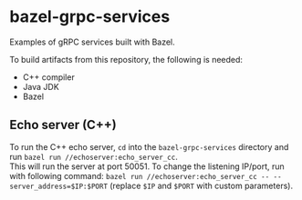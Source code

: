 # bazel-grpc-services
Examples of gRPC services built with Bazel.

To build artifacts from this repository, the following is needed:
* C++ compiler
* Java JDK
* Bazel

## Echo server (C++)

To run the C++ echo server, `cd` into the `bazel-grpc-services` directory and run `bazel run //echoserver:echo_server_cc`.  
This will run the server at port 50051. To change the listening IP/port, run with following command: `bazel run //echoserver:echo_server_cc -- --server_address=$IP:$PORT` (replace `$IP` and `$PORT` with custom parameters).
